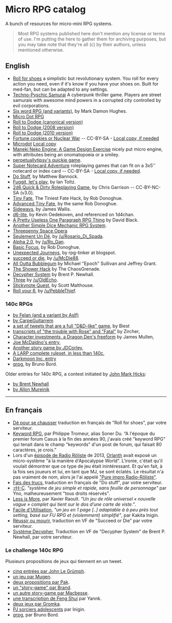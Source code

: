 # Micro RPG catalog

A bunch of resources for micro-mini RPG systems.

> Most RPG systems published here don't mention any license or terms of use. I'm putting the here to gather them for archiving purposes, but you may take note that they're all (c) by their authors, unless mentioned otherwise.

## English

* [Roll for shoes](roll-for-shoes.md) a simplistic but revolutionary system. You roll for every action you need, even if it's know if you have your shoes on. Built for med-fan, but can be adapted to any settings.
* [Techno-Pyschic Samurai](techno-psychic-samurai.md) A cyberpunk thriller game. Players are street samurais with awesome mind powers in a corrupted city controlled by evil corporations.
* [Six word RPG (and variants)](six-word-rpg.md), by Mark Damon Hughes.
* [Micro Dot RPG](micro-dot-rpg.md)
* [Roll to Dodge (canonical version)](roll-to-dodge-canonical.md)
* [Roll to Dodge (2008 version)](roll-to-dodge-2008.md)
* [Roll to Dodge (2010 version)](roll-to-dodge-2010.md)
* [Fortune cookies or Nuclear War](http://nickwedig.libraryofhighmoon.com/wp-content/uploads/2011/03/fortune-cookies2.pdf) -- CC-BY-SA - [Local copy, if needed](https://github.com/brunobord/micro-rpg-catalog/raw/master/files/fortune-cookies2.pdf)
* [Microdot](http://www.sreilly.pwp.blueyonder.co.uk/microdotrpg.html) [Local copy](microdot.md)
* [Maneki Neko Engine: A Game Design Exercise](maneki-neko-engine.md) nicely put micro engine, with attributes being an onomatopoeia or a smiley.
* [perpetuallytipsy's quickie game](perpetuallytipsy-quickie.md).
* [Super Notecard Adventure](super-notecard-adventure.md) roleplaying games that can fit on a 3x5'' notecard or index card -- CC-BY-SA - [Local copy, if needed](https://github.com/brunobord/micro-rpg-catalog/raw/master/files/SuperNotecardAdventures.pdf).
* [Do Stuff](do-stuff.md), by Matthew Bannock.
* [Fuggit, let's play](fuggit-lets-play.md), by Ian Toltz.
* [2d6 Quick & Dirty Roleplaying Game](2d6QnD.md), by Chris Garrison -- CC-BY-NC-SA (v3.0).
* [Tiny Fate](tiny-fate.md), The Tiniest Fate Hack, by Rob Donoghue.
* [Advanced Tiny Fate](advanced-tiny-fate.md), by the same Rob Donoghue.
* [Sideways](sideways.md), by James Wallis.
* [d6-lite](d6-lite.md), by Kevin Oedekoven, and referenced on 1d4chan.
* [A Pretty Useless One Paragraph RPG Thing](a-pretty-useless-one-paragraph-rpg-thing.md) by David Black.
* [Another Simple Dice Mechanic RPG System](another-simple-dice-mechanic-rpg-system.md).
* [Threepenny Space Opera](threepenny-space-opera.md)
* [Seulement Un Dé](seulement-un-dé.md), by [/u/Rosario_Di_Spada](https://www.reddit.com/user/Rosario_Di_Spada).
* [Alpha 2.0](alpha-2.0.md), by [/u/Ro_Gan](https://www.reddit.com/user/Ro_Gan).
* [Basic Focus](basic-focus.md), by Rob Donoghue.
* [Unexpected Journeys](unexpected-journeys.md), by rpg-tinker at blogspot.
* [succeed or die](succeed-or-die.md), by [/u/McDie88](https://www.reddit.com/user/McDie88).
* [All Outta Bubblegum](all-outta-bubblegum.md) by Michael "Epoch" Sullivan and Jeffrey Grant.
* [The Shower Hack](the-shower-hack.md) by The ChaosGrenade.
* [Decypher System](decypher-system.md) by Brent P. Newhall.
* [Three](three.md) by [/u/OldEcho](https://www.reddit.com/user/OldEcho).
* [Stickynote Quest](stickynote-quest.md), by Scott Malthouse.
* [Roll your 6](roll-your-six.md), by [/u/PebbleThief](https://www.reddit.com/user/PebbleThief).

### 140c RPGs

* [by Felan (and a variant by AsIf)](140c-rpg-felan.md)
* [by CarpeGuitarrem](140c-rpg-carpeguitarrem.md)
* [a set of tweets that are a full "D&D-like" game](140c-rpg-biest.md), by Biest
* [transcripts of "the trouble with Rose" and "Fatal"](140c-rpg-zircher.md) by Zircher,
* [Character investments, a Dragon Den's freeform](140c-rpg-james-mullen.md) by James Mullen,
* [Joe McDaldno's entry](140c-rpg-mcdaldno.md),
* [Another story game by JDCorley](140c-rpg-jdcorley.md),
* [A LARP complete ruleset, in less than 140c](140c-rpg-w176.md),
* [Darkmoon Inc. entry](140c-rpg-darkmoon-inc.md)
* [qrpg](qrpg.md), by Bruno Bord.

Older entries for 140c RPG, a contest initiated by [John Mark Hicks](http://farsightblogger.blogspot.fr/2009/07/twitter-challenge.html):

* [by Brent Newhall](140c-brent-newhall.md)
* [by Allon Mureinik](140c-allon-mureinik.md)

----

## En français

* [Dé pour se chausser](dé-pour-se-chausser.md) traduction en français de "Roll for shoes", par votre serviteur.
* [Keyword RPG](keyword-rpg.md), par Philippe Tromeur, alias Soner Du. “A l'époque du premier forum Casus à la fin des années 90, j'avais créé "keyword RPG" qui tenait dans le champ "keywords" d'un post de forum, qui faisait 80 caractères, je crois.”
* Lors d'un [épisode de Radio Rôliste](http://radio-roliste.net/2013/12/14/radio-roliste-29-reprise-partie-1/) de 2013, [Orlanth](http://www.memoiresecondaire.fr/) avait exposé un micro-système "à la manière d'Apocalypse World". L'ironie, c'était qu'il voulait démontrer que ce type de jeu était inintéressant. Et qu'en fait, à la fois ses joueurs et lui, en tant que MJ, se sont éclatés. Le résultat n'a pas vraiment de nom, alors je l'ai appelé ["Pure impro Radio-Rôliste"](pure-impro-radioroliste.md).
* [Fais des trucs](do-stuff-fr.md), traduction en français de "Do stuff", par votre serviteur.
* [:rH-C](http://www.misterfrankenstein.com/wordpress/wp-content/uploads/2010/03/rHC1.pdf). *"système de jeu simple et rapide, sans feuille de personnage"* par Yno, malheureusement "tous droits réservés".
* [Less is More](less-is-more.md), par Xavier Raoult. *"Un jeu de rôle universel « nouvelle vague » complet qui tient sur le dos d’une carte de viste."*.
* [Facile d'Utilisation](facile-d-utilisation.md), *"un jeu en 1 page [..] adaptable à à peu près tout setting, basé sur FU RPG et (violemment) simplifié"*, par Kakita Inigin.
* [Réussir ou mourir](succeed-or-die.fr.md), traduction en VF de "Succeed or Die" par votre serviteur.
* [Système Decypher](decypher-system-vf.md), Traduction en VF de "Decypher System" de Brent P. Newhall, par votre serviteur.

### Le challenge 140c RPG

Plusieurs propositions de jeux qui tiennent en un tweet.

* [cinq entrées par John Le Grümph](140c-rpg-grumph.md).
* [un jeu par Mugen](140c-rpg-mugen.md).
* [deux propositions par Pak](140c-rpg-pak.md).
* [un "story-game" par Brand](140c-rpg-brand.md).
* [un autre story-game par Macbesse](140c-prg-macbesse.md).
* [une transcription de Feng Shui](140c-rpg-yannk.md) par Yannk.
* [deux jeux par Gromka](140c-rpg-gromka.md).
* [PJ sorciers adolescents](140c-rpg-iginin.md) par Inigin.
* [qrpg](qrpg.md), par Bruno Bord.
